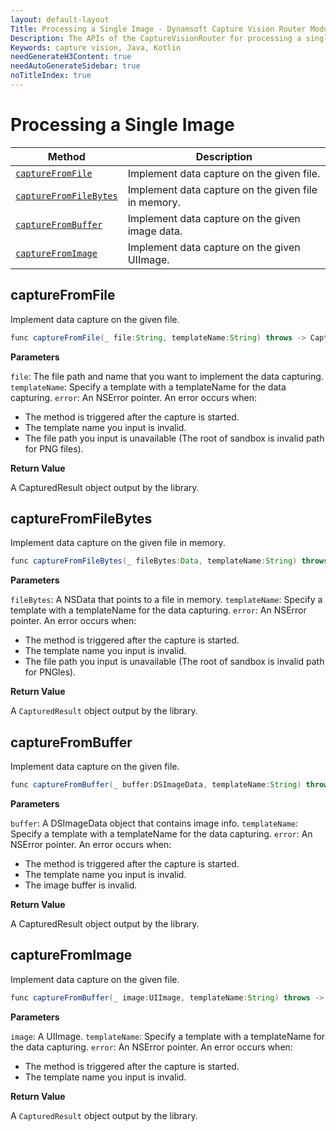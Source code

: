 ```yaml
---
layout: default-layout
Title: Processing a Single Image - Dynamsoft Capture Vision Router Module Android Edition API Reference
Description: The APIs of the CaptureVisionRouter for processing a single image.
Keywords: capture vision, Java, Kotlin
needGenerateH3Content: true
needAutoGenerateSidebar: true
noTitleIndex: true
---
```


# Processing a Single Image

| Method | Description |
| ------ | ----------- |
| [`captureFromFile`](#capturefromfile) | Implement data capture on the given file. |
| [`captureFromFileBytes`](#capturefromfilebytes) | Implement data capture on the given file in memory. |
| [`captureFromBuffer`](#capturefrombuffer) | Implement data capture on the given image data. |
| [`captureFromImage`](#capturefromimage) | Implement data capture on the given UIImage. |

## captureFromFile

Implement data capture on the given file.

```java
func captureFromFile(_ file:String, templateName:String) throws -> CaptureResult
```

**Parameters**

`file`: The file path and name that you want to implement the data capturing.
`templateName`: Specify a template with a templateName for the data capturing.
`error`: An NSError pointer. An error occurs when:

* The method is triggered after the capture is started.
* The template name you input is invalid.
* The file path you input is unavailable (The root of sandbox is invalid path for PNG files).

**Return Value**

A CapturedResult object output by the library.

## captureFromFileBytes

Implement data capture on the given file in memory.

```java
func captureFromFileBytes(_ fileBytes:Data, templateName:String) throws -> CaptureResult
```

**Parameters**

`fileBytes`: A NSData that points to a file in memory.
`templateName`: Specify a template with a templateName for the data capturing.
`error`: An NSError pointer. An error occurs when:

* The method is triggered after the capture is started.
* The template name you input is invalid.
* The file path you input is unavailable (The root of sandbox is invalid path for PNGles).

**Return Value**

A `CapturedResult` object output by the library.

## captureFromBuffer

Implement data capture on the given file.

```java
func captureFromBuffer(_ buffer:DSImageData, templateName:String) throws -> CaptureResult
```

**Parameters**

`buffer`: A DSImageData object that contains image info.
`templateName`: Specify a template with a templateName for the data capturing.
`error`: An NSError pointer. An error occurs when:

* The method is triggered after the capture is started.
* The template name you input is invalid.
* The image buffer is invalid.

**Return Value**

A CapturedResult object output by the library.

## captureFromImage

Implement data capture on the given file.

```java
func captureFromBuffer(_ image:UIImage, templateName:String) throws -> CaptureResult
```

**Parameters**

`image`: A UIImage.
`templateName`: Specify a template with a templateName for the data capturing.
`error`: An NSError pointer. An error occurs when:

* The method is triggered after the capture is started.
* The template name you input is invalid.

**Return Value**

A `CapturedResult` object output by the library.
